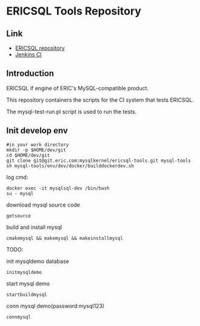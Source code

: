 # ERICSQL Tools Repository

## Link

* [ERICSQL repository](http://git.eric.com/mysqlkernel/ericsql)
* [Jenkins CI]()

## Introduction

ERICSQL if engine of ERIC's MySQL-compatible product.

This repository containers the scripts for the CI system that tests ERICSQL.

The mysql-test-run.pl script is used to run the tests.



## Init develop env

```
#in your work directory
mkdir -p $HOME/dev/git
cd $HOME/dev/git
git clone git@git.eric.com:mysqlkernel/ericsql-tools.git mysql-tools
sh mysql-tools/env/dev/docker/builddockerdev.sh
```

log cmd:

```
docker exec -it mysqlsql-dev /bin/bash
su - mysql
```

download mysql source code

```
getsource
```

build and install mysql

```
cmakemysql && makemysql && makeinstallmysql
```



TODO:

init mysqldemo database

```
initmysqldemo
```

start mysql demo

```
startbuildmysql
```

conn mysql demo(password:mysql123)

```
connmysql
```


